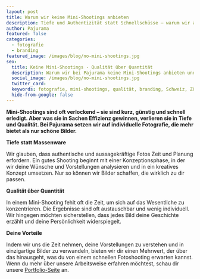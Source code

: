 ```yaml
---
layout: post
title: Warum wir keine Mini-Shootings anbieten
description: Tiefe und Authentizität statt Schnellschüsse – warum wir auf Qualität setzen.
author: Pajurama
featured: false
categories:
  - fotografie
  - branding
featured_image: /images/blog/no-mini-shootings.jpg
seo:
  title: Keine Mini-Shootings - Qualität über Quantität
  description: Warum wir bei Pajurama keine Mini-Shootings anbieten und auf Qualität setzen.
  social_image: /images/blog/no-mini-shootings.jpg
  twitter_card:
  keywords: fotografie, mini-shootings, qualität, branding, Schweiz, Zürich, Luzern, Zug
  hide-from-google: false
---
```


**Mini-Shootings sind oft verlockend – sie sind kurz, günstig und schnell erledigt. Aber was sie in Sachen Effizienz gewinnen, verlieren sie in Tiefe und Qualität. Bei Pajurama setzen wir auf individuelle Fotografie, die mehr bietet als nur schöne Bilder.**

**Tiefe statt Massenware**

Wir glauben, dass authentische und aussagekräftige Fotos Zeit und Planung erfordern. Ein gutes Shooting beginnt mit einer Konzeptionsphase, in der wir deine Wünsche und Vorstellungen analysieren und in ein kreatives Konzept umsetzen. Nur so können wir Bilder schaffen, die wirklich zu dir passen.

**Qualität über Quantität**

In einem Mini-Shooting fehlt oft die Zeit, um sich auf das Wesentliche zu konzentrieren. Die Ergebnisse sind oft austauschbar und wenig individuell. Wir hingegen möchten sicherstellen, dass jedes Bild deine Geschichte erzählt und deine Persönlichkeit widerspiegelt.

**Deine Vorteile**

Indem wir uns die Zeit nehmen, deine Vorstellungen zu verstehen und in einzigartige Bilder zu verwandeln, bieten wir dir einen Mehrwert, der über das hinausgeht, was du von einem schnellen Fotoshooting erwarten kannst. Wenn du mehr über unsere Arbeitsweise erfahren möchtest, schau dir unsere [Portfolio-Seite](#) an.
